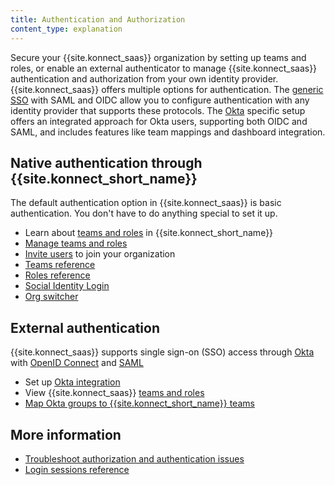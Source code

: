 ```yaml
---
title: Authentication and Authorization
content_type: explanation
---
```


Secure your {{site.konnect_saas}} organization by setting up teams and roles,
or enable an external authenticator to manage
{{site.konnect_saas}} authentication and authorization from your own identity
provider. {{site.konnect_saas}} offers multiple options for authentication. The [generic SSO](/konnect/org-management/sso/) with SAML and OIDC allow you to configure authentication with any identity provider that supports these protocols. 
The [Okta](/konnect/org-management/okta-idp/) specific setup offers an integrated approach for Okta users, supporting both OIDC and SAML, and includes features like team mappings and dashboard integration.

## Native authentication through {{site.konnect_short_name}}

The default authentication option in {{site.konnect_saas}} is basic
authentication. You don't have to do anything special to set it up.

* Learn about [teams and roles](/konnect/org-management/teams-and-roles/) in {{site.konnect_short_name}}
* [Manage teams and roles](/konnect/org-management/teams-and-roles/manage/)
* [Invite users](/konnect/org-management/users/) to join your
organization
* [Teams reference](/konnect/org-management/teams-and-roles/teams-reference/)
* [Roles reference](/konnect/org-management/teams-and-roles/roles-reference/)
* [Social Identity Login](/konnect/org-management/social-identity-login/)
* [Org switcher](/konnect/org-management/org-switcher/)

## External authentication

{{site.konnect_saas}} supports single sign-on (SSO) access through
[Okta](https://developer.okta.com/docs/guides/) with
[OpenID Connect](https://developer.okta.com/docs/concepts/oauth-openid/#openid-connect) and [SAML](https://developer.okta.com/docs/concepts/saml/)

* Set up [Okta integration](/konnect/org-management/okta-idp/)
* View {{site.konnect_saas}} [teams and roles](/konnect/org-management/teams-and-roles/)
* [Map Okta groups to {{site.konnect_short_name}} teams](/konnect/org-management/okta-idp/#map-roles-to-groups)

## More information

* [Troubleshoot authorization and authentication issues](/konnect/org-management/troubleshoot/)
* [Login sessions reference](/konnect/org-management/sessions-reference/)